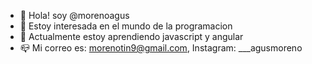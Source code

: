 - 🍭 Hola! soy @morenoagus
- 👀 Estoy interesada en el mundo de la programacion 
- 🌱 Actualmente estoy aprendiendo javascript y angular
- 📪 Mi correo es: morenotin9@gmail.com, Instagram: ___agusmoreno 

<!---
morenoagus/morenoagus is a ✨ special ✨ repository because its `README.md` (this file) appears on your GitHub profile.
You can click the Preview link to take a look at your changes.
--->
